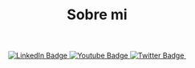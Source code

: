 <!DOCTYPE html>
<html>
<head>
    <meta charset="utf-8">
    <!-- Cargamos CSS -->
    <link rel="stylesheet" href="estilo.css">
</head>
<body>
    <header id="home" class="cabeceraPagina">
        <h1><b>Sobre mi</b></h1>
    </header>
          <div align='center' id="badges">
              <a href="https://www.linkedin.com/in/jose-miguel-gutierrez-hernandez-392261185/">
                <img src="https://img.shields.io/badge/LinkedIn-blue?style=for-the-badge&logo=linkedin&logoColor=white" alt="LinkedIn Badge"/>
              </a>
              <a href="https://www.youtube.com/channel/UCTWlj50u79ro4dzcUQYW5uw">
                <img src="https://img.shields.io/badge/YouTube-red?style=for-the-badge&logo=youtube&logoColor=white" alt="Youtube Badge"/>
              </a>
              <a href="https://twitter.com/Jother043">
                <img src="https://img.shields.io/badge/Twitter-blue?style=for-the-badge&logo=twitter&logoColor=white" alt="Twitter Badge"/>
              </a>
              <img src="https://komarev.com/ghpvc/?username=Jother043&style=flat-square&color=blue" alt=""/>
         </div>
</body>
</html>
